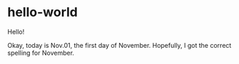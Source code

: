 # hello-world

Hello!

Okay, today is Nov.01, the first day of November. Hopefully, I got the correct spelling for November. 
